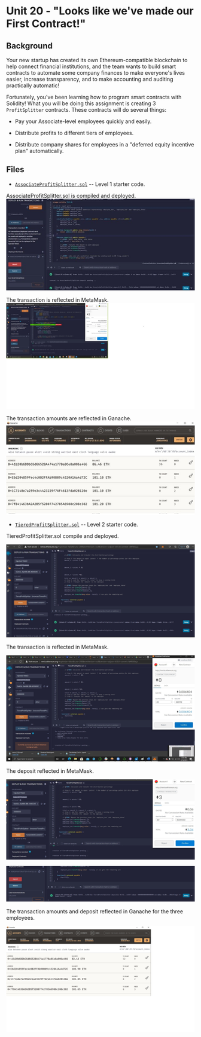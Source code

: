 # Unit 20 - "Looks like we've made our First Contract!"

## Background




Your new startup has created its own Ethereum-compatible blockchain to help connect financial institutions, and the team wants to build smart contracts to automate some company finances to make everyone's lives easier, increase transparency, and to make accounting and auditing practically automatic!

Fortunately, you've been learning how to program smart contracts with Solidity! What you will be doing this assignment is creating 3 `ProfitSplitter` contracts. These contracts will do several things:

* Pay your Associate-level employees quickly and easily.

* Distribute profits to different tiers of employees.

* Distribute company shares for employees in a "deferred equity incentive plan" automatically.

## Files

* [`AssociateProfitSplitter.sol`](Starter-Code/AssociateProfitSplitter.sol) -- Level 1 starter code.

AssociateProfitSplitter.sol is compiled and deployed.
![contract](Images/AssociateProfitSplitter1.jpg)

The transaction is reflected in MetaMask.
![contract](Images/AssociateProfitSplitter.jpg)

The transaction amounts are reflected in Ganache.
![contract](Images/GanacheAssociateProfitSplitter.jpg)



* [`TieredProfitSplitter.sol`](Starter-Code/TieredProfitSplitter.sol) -- Level 2 starter code.

TieredProfitSplitter.sol compile and deployed.

![contract](Images/TieredProfitSplitter1.jpg)


The transaction is reflected in MetaMask.

![contract](Images/TieredProfitSplitter11.jpg)


The deposit reflected in MetaMask.

![contract](Images/TieredProfitSplitter2.jpg)

![contract](Images/TieredProfitSplitter4.jpg)

The transaction amounts and deposit reflected in Ganache for the three employees.

![contract](Images/GanacheTieredProfitSplitter1.jpg)






